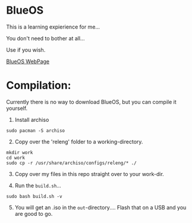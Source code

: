 # BlueOS
This is a learning expierience for me...

You don't need to bother at all...

Use if you wish.

[BlueOS WebPage](https://blueos.burnyllama.tk)

# Compilation:
Currently there is no way to download BlueOS, but you can compile it yourself.

1. Install archiso 
```
sudo pacman -S archiso
```

2. Copy over the 'releng' folder to a working-directory.
```
mkdir work
cd work
sudo cp -r /usr/share/archiso/configs/releng/* ./
```

3. Copy over my files in this repo straight over to your work-dir.

4. Run the `build.sh`...
```
sudo bash build.sh -v
```

5. You will get an .iso in the `out`-directory.... Flash that on a USB and you are good to go.
